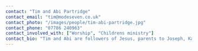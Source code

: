 ```yaml
---
contact: "Tim and Abi Partridge"
contact_email: "tim@modeseven.co.uk"
contact_photo: "/images/people/tim-abi-partridge.jpg"
contact_phone: "07786 240963"
contact_involved_with: ["Worship", "Childrens ministry"]
contact_bio: "Tim and Abi are followers of Jesus, parents to Joseph, Katie-Jane and Felix, learners, creatives and passionate about seeing Jesus change peoples lives where they are."
---
```

